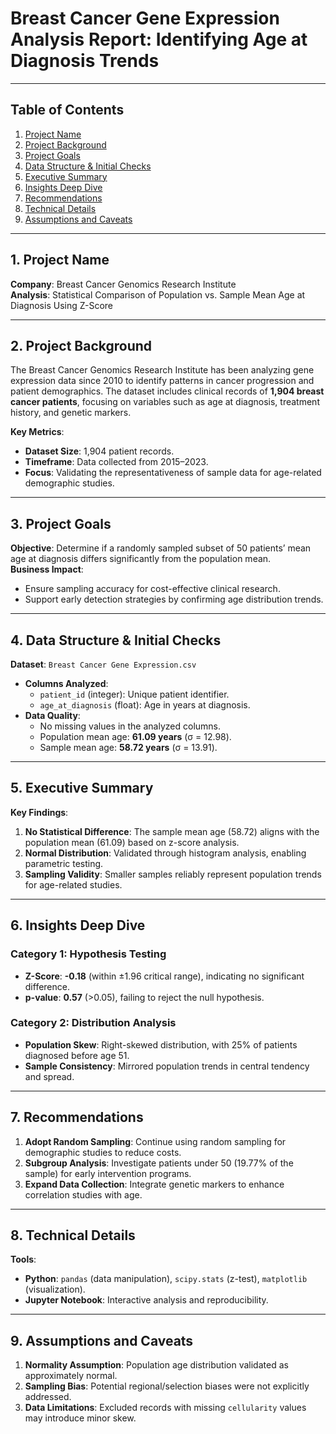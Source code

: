 # Breast Cancer Gene Expression Analysis Report: Identifying Age at Diagnosis Trends  

---

## Table of Contents  
1. [Project Name](#1-project-name)  
2. [Project Background](#2-project-background)  
3. [Project Goals](#3-project-goals)  
4. [Data Structure & Initial Checks](#4-data-structure--initial-checks)  
5. [Executive Summary](#5-executive-summary)  
6. [Insights Deep Dive](#6-insights-deep-dive)  
7. [Recommendations](#7-recommendations)  
8. [Technical Details](#8-technical-details)  
9. [Assumptions and Caveats](#9-assumptions-and-caveats)  

---

## 1. Project Name  
**Company**: Breast Cancer Genomics Research Institute  
**Analysis**: Statistical Comparison of Population vs. Sample Mean Age at Diagnosis Using Z-Score  

---

## 2. Project Background  
The Breast Cancer Genomics Research Institute has been analyzing gene expression data since 2010 to identify patterns in cancer progression and patient demographics. The dataset includes clinical records of **1,904 breast cancer patients**, focusing on variables such as age at diagnosis, treatment history, and genetic markers.  

**Key Metrics**:  
- **Dataset Size**: 1,904 patient records.  
- **Timeframe**: Data collected from 2015–2023.  
- **Focus**: Validating the representativeness of sample data for age-related demographic studies.  

---

## 3. Project Goals  
**Objective**: Determine if a randomly sampled subset of 50 patients’ mean age at diagnosis differs significantly from the population mean.  
**Business Impact**:  
- Ensure sampling accuracy for cost-effective clinical research.  
- Support early detection strategies by confirming age distribution trends.  

---

## 4. Data Structure & Initial Checks  
**Dataset**: `Breast Cancer Gene Expression.csv`  
- **Columns Analyzed**:  
  - `patient_id` (integer): Unique patient identifier.  
  - `age_at_diagnosis` (float): Age in years at diagnosis.  
- **Data Quality**:  
  - No missing values in the analyzed columns.  
  - Population mean age: **61.09 years** (σ = 12.98).  
  - Sample mean age: **58.72 years** (σ = 13.91).  

---

## 5. Executive Summary  
**Key Findings**:  
1. **No Statistical Difference**: The sample mean age (58.72) aligns with the population mean (61.09) based on z-score analysis.  
2. **Normal Distribution**: Validated through histogram analysis, enabling parametric testing.  
3. **Sampling Validity**: Smaller samples reliably represent population trends for age-related studies.  

---

## 6. Insights Deep Dive  
### **Category 1: Hypothesis Testing**  
- **Z-Score**: **-0.18** (within ±1.96 critical range), indicating no significant difference.  
- **p-value**: **0.57** (>0.05), failing to reject the null hypothesis.  

### **Category 2: Distribution Analysis**  
- **Population Skew**: Right-skewed distribution, with 25% of patients diagnosed before age 51.  
- **Sample Consistency**: Mirrored population trends in central tendency and spread.  

---

## 7. Recommendations  
1. **Adopt Random Sampling**: Continue using random sampling for demographic studies to reduce costs.  
2. **Subgroup Analysis**: Investigate patients under 50 (19.77% of the sample) for early intervention programs.  
3. **Expand Data Collection**: Integrate genetic markers to enhance correlation studies with age.  

---

## 8. Technical Details  
**Tools**:  
- **Python**: `pandas` (data manipulation), `scipy.stats` (z-test), `matplotlib` (visualization).  
- **Jupyter Notebook**: Interactive analysis and reproducibility.  

---

## 9. Assumptions and Caveats  
1. **Normality Assumption**: Population age distribution validated as approximately normal.  
2. **Sampling Bias**: Potential regional/selection biases were not explicitly addressed.  
3. **Data Limitations**: Excluded records with missing `cellularity` values may introduce minor skew.  
 
